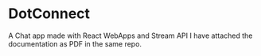 # DotConnect
A Chat app made with React WebApps and Stream API
I have attached the documentation as PDF in the same repo.
